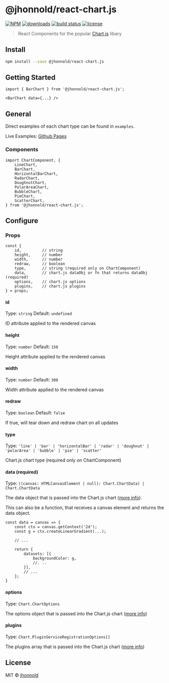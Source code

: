 # @jhonnold/react-chart.js

[![NPM](https://img.shields.io/npm/v/@jhonnold/react-chart.js.svg)](https://www.npmjs.com/package/@jhonnold/react-chart.js)
[![downloads](https://img.shields.io/npm/dm/@jhonnold/react-chart.js.svg)](https://npm-stat.com/charts.html?package=@jhonnold/react-chart.js&from=2020-01-01)
[![build status](https://img.shields.io/travis/jhonnold/react-chart.js.svg?branch=master)](https://travis-ci.org/jhonnold/react-chart.js)
[![license](https://img.shields.io/github/license/mashape/apistatus.svg)](http://opensource.org/licenses/MIT)

> React Components for the popular [Chart.js](https://github.com/chartjs/Chart.js) libary

## Install

```bash
npm install --save @jhonnold/react-chart.js
```

## Getting Started

```tsx
import { BarChart } from '@jhonnold/react-chart.js';

<BarChart data={...} />
```

## General

Direct examples of each chart type can be found in `examples`.

Live Examples: [Github Pages](https://jhonnold.github.io/react-chart.js/)

### Components
```tsx
import ChartComponent, {
    LineChart,
    BarChart,
    HorizontalBarChart,
    RadarChart,
    DoughnutChart,
    PolarAreaChart,
    BubbleChart,
    PieChart,
    ScatterChart,
} from '@jhonnold/react-chart.js';
```

## Configure

### Props
```tsx
const {
    id,         // string
    height,     // number
    width,      // number
    redraw,     // boolean
    type,       // string (required only on ChartComponent)
    data,       // chart.js dataObj or fn that returns dataObj (required)
    options,    // chart.js options
    plugins,    // chart.js plugins
} = props;
```

#### id
Type: `string`
Default: `undefined`

ID attribute applied to the rendered canvas

#### height
Type: `number`
Default: `150`

Height attribute applied to the rendered canvas

#### width
Type: `number`
Default: `300`

Width attribute applied to the rendered canvas

#### redraw
Type: `boolean`
Default: `false`

If true, will tear down and redraw chart on all updates

#### type
Type: `'line' | 'bar' | 'horizontalBar' | 'radar' | 'doughnut' | 'polarArea' | 'bubble' | 'pie' | 'scatter'`

Chart.js chart type (required only on ChartComponent)

#### data (required)
Type: `((canvas: HTMLCanvasElement | null): Chart.ChartData) | Chart.ChartData`

The data object that is passed into the Chart.js chart ([more info](https://www.chartjs.org/docs/latest/getting-started/)).

This can also be a function, that receives a canvas element and returns the data object.
```tsx
const data = canvas => {
    const ctx = canvas.getContext('2d');
    const g = ctx.createLinearGradient(...);

    // ...

    return {
        datasets: [{
            backgroundColor: g,
            //. ..
        }],
        // ...
    };
}
```


#### options
Type: `Chart.ChartOptions`

The options object that is passed into the Chart.js chart ([more info](https://www.chartjs.org/docs/latest/general/options.html))


#### plugins
Type: `Chart.PluginServiceRegistrationOptions[]`

The plugins array that is passed into the Chart.js chart ([more info](https://www.chartjs.org/docs/latest/developers/plugins.html))


## License

MIT © [jhonnold](https://github.com/jhonnold)
